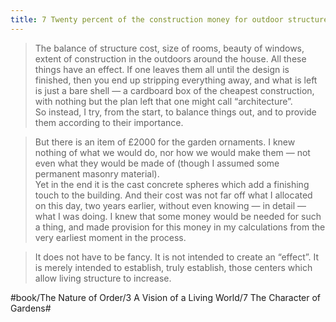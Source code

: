 ```yaml
---
title: 7 Twenty percent of the construction money for outdoor structures
---
```


> The balance of structure cost, size of rooms, beauty of windows, extent of construction in the outdoors around the house. All these things have an effect. If one leaves them all until the design is finished, then you end up stripping everything away, and what is left is just a bare shell — a cardboard box of the cheapest construction, with nothing but the plan left that one might call “architecture”.  
> So instead, I try, from the start, to balance things out, and to provide them according to their importance.  

> But there is an item of £2000 for the garden ornaments. I knew nothing of what we would do, nor how we would make them — not even what they would be made of (though I assumed some permanent masonry material).  
> Yet in the end it is the cast concrete spheres which add a finishing touch to the building. And their cost was not far off what I allocated on this day, two years earlier, without even knowing — in detail — what I was doing. I knew that some money would be needed for such a thing, and made provision for this money in my calculations from the very earliest moment in the process.  

> It does not have to be fancy. It is not intended to create an “effect”. It is merely intended to establish, truly establish, those centers which allow living structure to increase.  

#book/The Nature of Order/3 A Vision of a Living World/7 The Character of Gardens#
